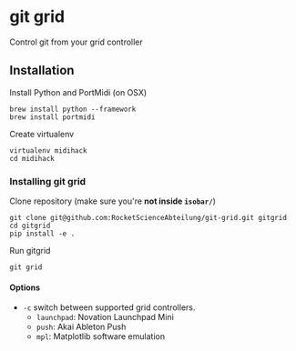 # git grid

Control git from your grid controller


## Installation

Install Python and PortMidi (on OSX)

    brew install python --framework
    brew install portmidi

Create virtualenv

    virtualenv midihack
    cd midihack


### Installing git grid

Clone repository (make sure you're **not inside `isobar/`**)

    git clone git@github.com:RocketScienceAbteilung/git-grid.git gitgrid
    cd gitgrid
    pip install -e .

Run gitgrid

    git grid


#### Options

 - `-c` switch between supported grid controllers.
   - `launchpad`: Novation Launchpad Mini
   - `push`: Akai Ableton Push
   - `mpl`: Matplotlib software emulation
